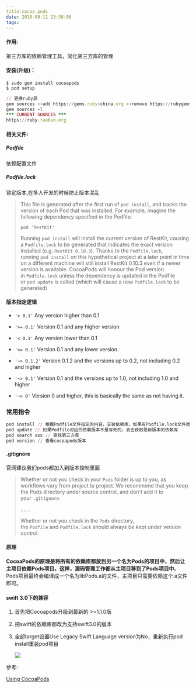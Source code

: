 ```yaml
---
title:cocoa pods
date: 2016-09-11 23:38:06
tags:
---
```


#### 作用:

 第三方库的依赖管理工具，简化第三方库的管理

#### 安装(升级)：

```
$ sudo gem install cocoapods
$ pod setup
```

```ruby
// 更换ruby源
gem sources --add https://gems.ruby-china.org --remove https://rubygems.org/
gem sources -l
*** CURRENT SOURCES ***
https://ruby.taobao.org
```



#### 相关文件: 

##### Podfile 

依赖配置文件

##### Podfile.lock  

锁定版本,在多人开发的时候防止版本混乱

> This file is generated after the first run of `pod install`, and tracks the version of each Pod that was installed. For example, imagine the following dependency specified in the Podfile:
>
> ```
> pod 'RestKit'
> ```
>
> Running `pod install` will install the current version of RestKit, causing a `Podfile.lock` to be generated that indicates the exact version installed (e.g. `RestKit 0.10.3`). Thanks to the `Podfile.lock`, running `pod install` on this hypothetical project at a later point in time on a different machine will still install RestKit 0.10.3 even if a newer version is available. CocoaPods will honour the Pod version in `Podfile.lock` unless the dependency is updated in the Podfile or `pod update` is called (which will cause a new `Podfile.lock` to be generated)



#### 版本指定逻辑

- `'> 0.1'` Any version higher than 0.1
- `'>= 0.1'` Version 0.1 and any higher version
- `'< 0.1'` Any version lower than 0.1
- `'<= 0.1'` Version 0.1 and any lower version


- `'~> 0.1.2'` Version 0.1.2 and the versions up to 0.2, not including 0.2 and higher
- `'~> 0.1'` Version 0.1 and the versions up to 1.0, not including 1.0 and higher
- `'~> 0'` Version 0 and higher, this is basically the same as not having it.



### 常用指令

```ruby
pod install // 根据Podfile文件指定的内容，安装依赖库，如果有Podfile.lock文件而且对应的Podfile文件未被修改，则会根据Podfile.lock文件指定的版本安装
pod update // 如果Podfile对应的依赖版本不是写死的，会去获取最新版本的依赖库
pod search xxx // 查找第三方库
pod version // 查看cocoapods版本
```



#### .gitignore 

官网建议我们pods都加入到版本控制里面

> Whether or not you check in your `Pods` folder is up to you, as workflows vary from project to project. We recommend that you keep the Pods directory under source control, and don't add it to your `.gitignore`.
>
> .......
>
> Whether or not you check in the `Pods` directory, the `Podfile` and `Podfile.lock` should always be kept under version control.



#### 原理

**CocoaPods的原理是将所有的依赖库都放到另一个名为Pods的项目中，然后让主项目依赖Pods项目，这样，源码管理工作都从主项目移到了Pods项目中**。Pods项目最终会编译成一个名为libPods.a的文件，主项目只需要依赖这个.a文件即可。



#### swift 3.0下的兼容

1. 首先把Cocoapods升级到最新的 >=1.1.0版

2. 把swift的依赖库都改为支持swift3.0的版本

3. 全部target设置Use Legacy Swift Language version为No，重新执行pod install重装pod项目

   ![](http://upload-images.jianshu.io/upload_images/2245498-b37bd4d1e92c9e70.png?imageMogr2/auto-orient/strip%7CimageView2/2/w/1240)



参考: 

[Using CocoaPods](http://guides.cocoapods.org/using/using-cocoapods.html#should-i-ignore-the-pods-directory-in-source-control)

